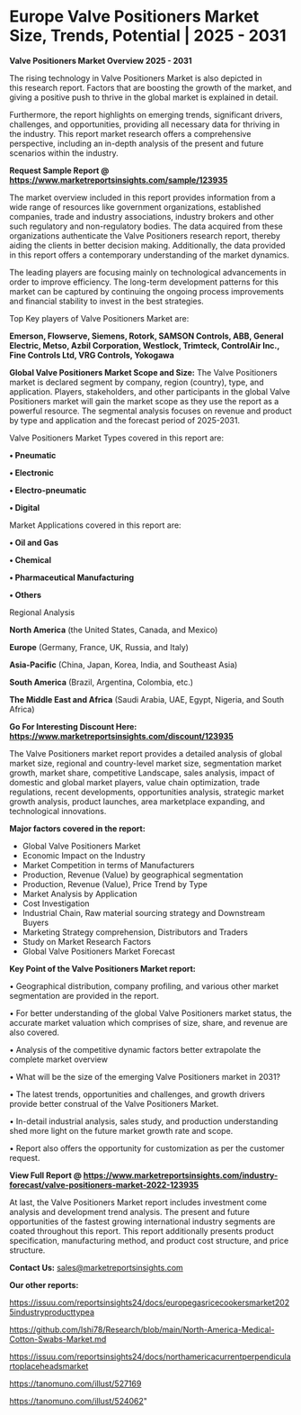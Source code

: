 # Europe Valve Positioners Market Size, Trends, Potential | 2025 - 2031

<Strong> Valve Positioners Market Overview 2025 - 2031</strong>

The rising technology in Valve Positioners Market is also depicted in this research report. Factors that are boosting the growth of the market, and giving a positive push to thrive in the global market is explained in detail.

Furthermore, the report highlights on emerging trends, significant drivers, challenges, and opportunities, providing all necessary data for thriving in the industry. This report market research offers a comprehensive perspective, including an in-depth analysis of the present and future scenarios within the industry.

<strong>Request Sample Report @ <a href=https://www.marketreportsinsights.com/sample/123935>https://www.marketreportsinsights.com/sample/123935</a></strong>

The market overview included in this report provides information from a wide range of resources like government organizations, established companies, trade and industry associations, industry brokers and other such regulatory and non-regulatory bodies. The data acquired from these organizations authenticate the Valve Positioners research report, thereby aiding the clients in better decision making. Additionally, the data provided in this report offers a contemporary understanding of the market dynamics.

The leading players are focusing mainly on technological advancements in order to improve efficiency. The long-term development patterns for this market can be captured by continuing the ongoing process improvements and financial stability to invest in the best strategies.

Top Key players of Valve Positioners Market are:

<strong>Emerson, Flowserve, Siemens, Rotork, SAMSON Controls, ABB, General Electric, Metso, Azbil Corporation, Westlock, Trimteck, ControlAir Inc., Fine Controls Ltd, VRG Controls, Yokogawa</strong>

<strong><b>Global Valve Positioners Market Scope and Size:</b></strong>
The Valve Positioners market is declared segment by company, region (country), type, and application. Players, stakeholders, and other participants in the global Valve Positioners market will gain the market scope as they use the report as a powerful resource. The segmental analysis focuses on revenue and product by type and application and the forecast period of 2025-2031.

Valve Positioners Market Types covered in this report are:

<strong>• Pneumatic

• Electronic

• Electro-pneumatic

• Digital</strong>

Market Applications covered in this report are:

<strong>• Oil and Gas

• Chemical

• Pharmaceutical Manufacturing

• Others</strong> 

Regional Analysis

<strong>North America</strong> (the United States, Canada, and Mexico)

<strong>Europe</strong> (Germany, France, UK, Russia, and Italy)

<strong>Asia-Pacific</strong> (China, Japan, Korea, India, and Southeast Asia)

<strong>South America</strong> (Brazil, Argentina, Colombia, etc.)

<strong>The Middle East and Africa</strong> (Saudi Arabia, UAE, Egypt, Nigeria, and South Africa)

<strong>Go For Interesting Discount Here: <a href=https://www.marketreportsinsights.com/discount/123935>https://www.marketreportsinsights.com/discount/123935</a></strong>

The Valve Positioners market report provides a detailed analysis of global market size, regional and country-level market size, segmentation market growth, market share, competitive Landscape, sales analysis, impact of domestic and global market players, value chain optimization, trade regulations, recent developments, opportunities analysis, strategic market growth analysis, product launches, area marketplace expanding, and technological innovations.

<strong><b>Major factors covered in the report:</b></strong>
<ul>
  <li>Global Valve Positioners Market </li>
  <li>Economic Impact on the Industry</li>
  <li>Market Competition in terms of Manufacturers</li>
  <li>Production, Revenue (Value) by geographical segmentation</li>
  <li>Production, Revenue (Value), Price Trend by Type</li>
  <li>Market Analysis by Application</li>
  <li>Cost Investigation</li>
  <li>Industrial Chain, Raw material sourcing strategy and Downstream Buyers</li>
  <li>Marketing Strategy comprehension, Distributors and Traders</li>
  <li>Study on Market Research Factors</li>
  <li>Global Valve Positioners Market Forecast</li>
</ul>

<strong><b>Key Point of the Valve Positioners Market report:</b></strong>

• Geographical distribution, company profiling, and various other market segmentation are provided in the report.

• For better understanding of the global Valve Positioners market status, the accurate market valuation which comprises of size, share, and revenue are also covered.

• Analysis of the competitive dynamic factors better extrapolate the complete market overview

• What will be the size of the emerging Valve Positioners market in 2031?

• The latest trends, opportunities and challenges, and growth drivers provide better construal of the Valve Positioners Market.

• In-detail industrial analysis, sales study, and production understanding shed more light on the future market growth rate and scope.

• Report also offers the opportunity for customization as per the customer request.

<strong><b>View Full Report @ <a href=https://www.marketreportsinsights.com/industry-forecast/valve-positioners-market-2022-123935>https://www.marketreportsinsights.com/industry-forecast/valve-positioners-market-2022-123935</a></b></strong>


At last, the Valve Positioners Market report includes investment come analysis and development trend analysis. The present and future opportunities of the fastest growing international industry segments are coated throughout this report. This report additionally presents product specification, manufacturing method, and product cost structure, and price structure.

<strong>Contact Us:</strong>
sales@marketreportsinsights.com

<strong>Our other reports:</strong>

<a href=https://issuu.com/reportsinsights24/docs/europegasricecookersmarket2025industryproducttypea>https://issuu.com/reportsinsights24/docs/europegasricecookersmarket2025industryproducttypea</a>

<a href=https://github.com/Ishi78/Research/blob/main/North-America-Medical-Cotton-Swabs-Market.md>https://github.com/Ishi78/Research/blob/main/North-America-Medical-Cotton-Swabs-Market.md</a>

<a href=https://issuu.com/reportsinsights24/docs/northamericacurrentperpendiculartoplaceheadsmarket>https://issuu.com/reportsinsights24/docs/northamericacurrentperpendiculartoplaceheadsmarket</a>

<a href=https://tanomuno.com/illust/527169>https://tanomuno.com/illust/527169</a>

<a href=https://tanomuno.com/illust/524062>https://tanomuno.com/illust/524062</a>"
